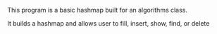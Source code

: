 This program is a basic hashmap built for an algorithms class.

It builds a hashmap and allows user to fill, insert, show, find, or delete
